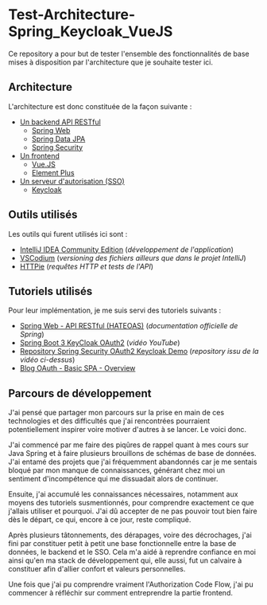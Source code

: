 # Test-Architecture-Spring_Keycloak_VueJS

Ce repository a pour but de tester l'ensemble des fonctionnalités de base mises à disposition par l'architecture que je souhaite tester ici.

## Architecture

L'architecture est donc constituée de la façon suivante :

- [Un backend API RESTful](./backend/README.md)
  - [Spring Web](https://docs.spring.io/spring-framework/reference/web/webmvc.html)
  - [Spring Data JPA](https://docs.spring.io/spring-data/jpa/reference/index.html)
  - [Spring Security](https://docs.spring.io/spring-security/reference/index.html)
- [Un frontend](./frontend/README.md)
  - [Vue.JS](https://vuejs.org/)
  - [Element Plus](https://element-plus.org)
- [Un serveur d'autorisation (SSO)](./authorization-server/README.md)
  - [Keycloak](https://www.keycloak.org/)

## Outils utilisés

Les outils qui furent utilisés ici sont :

- [IntelliJ IDEA Community Edition](https://www.jetbrains.com/idea/) (*développement de l'application*)
- [VSCodium](https://vscodium.com/) (*versioning des fichiers ailleurs que dans le projet IntelliJ*)
- [HTTPie](https://httpie.io/) (*requêtes HTTP et tests de l'API*)

## Tutoriels utilisés

Pour leur implémentation, je me suis servi des tutoriels suivants :

- [Spring Web - API RESTful (HATEOAS)](https://spring.io/guides/tutorials/rest) (*documentation officielle de Spring*)
- [Spring Boot 3 KeyCloak OAuth2](https://www.youtube.com/watch?v=_0oXZKr97ro&list=PLSVW22jAG8pAXU0th247M7xPCekzeNdrH&index=10) (*vidéo YouTube*)
- [Repository Spring Security OAuth2 Keycloak Demo](https://github.com/SaiUpadhyayula/spring-security-oauth2-keycloak-demo) (*repository issu de la vidéo ci-dessus*)
- [Blog OAuth - Basic SPA - Overview](https://github.com/gary-archer/oauth.blog/blob/master/public/posts/basicspa-overview.mdx)

## Parcours de développement

J'ai pensé que partager mon parcours sur la prise en main de ces technologies
et des difficultés que j'ai rencontrées pourraient potentiellement inspirer voire motiver d'autres à se lancer.
Le voici donc.

J'ai commencé par me faire des piqûres de rappel quant à mes cours sur Java Spring et à faire
plusieurs brouillons de schémas de base de données. J'ai entamé des projets que j'ai fréquemment abandonnés
car je me sentais bloqué par mon manque de connaissances, générant chez moi un sentiment d'incompétence
qui me dissuadait alors de continuer.

Ensuite, j'ai accumulé les connaissances nécessaires, notamment aux moyens des tutoriels susmentionnés,
pour comprendre exactement ce que j'allais utiliser et pourquoi. J'ai dû accepter
de ne pas pouvoir tout bien faire dès le départ, ce qui, encore à ce jour, reste compliqué.

Après plusieurs tâtonnements, des dérapages, voire des décrochages, j'ai fini par constituer petit à petit
une base fonctionnelle entre la base de données, le backend et le SSO. Cela m'a aidé à reprendre confiance en moi
ainsi qu'en ma stack de développement qui, elle aussi, fut un calvaire à constituer
afin d'allier confort et valeurs personnelles.

Une fois que j'ai pu comprendre vraiment l'Authorization Code Flow, j'ai pu commencer à réfléchir sur
comment entreprendre la partie frontend.
